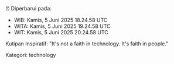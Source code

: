 ⏰ Diperbarui pada:
- WIB: Kamis, 5 Juni 2025 18.24.58 UTC
- WITA: Kamis, 5 Juni 2025 19.24.58 UTC
- WIT: Kamis, 5 Juni 2025 20.24.58 UTC

Kutipan Inspiratif:
"It's not a faith in technology. It's faith in people."


Kategori: technology

